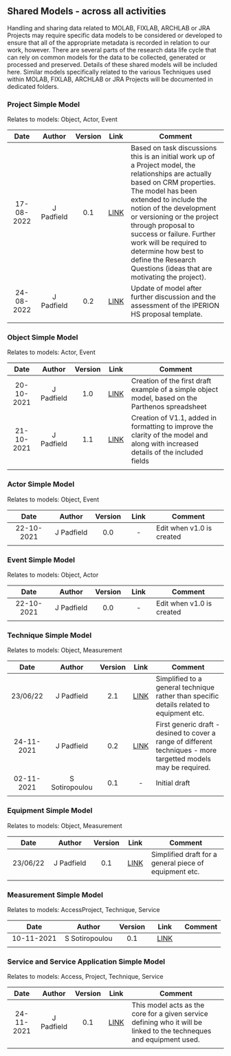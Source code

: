 ## Shared Models - across all activities
Handling and sharing data related to MOLAB, FIXLAB, ARCHLAB or JRA Projects may require specific data models to be considered or developed to ensure that all of the appropriate metadata is recorded in relation to our work, however. There are several parts of the research data life cycle that can rely on common
models for the data to be collected, generated or processed and preserved. Details of these shared models will be included here. Similar models specifically related to the various Techniques used within MOLAB, FIXLAB, ARCHLAB or JRA Projects will be documented in dedicated folders.

### Project Simple Model

Relates to models: Object, Actor, Event

| Date  | Author | Version | Link | Comment |
| :-----------: | :-----------: | :-----------: | :-----------: | ----------- |
| 17-08-2022 | J Padfield | 0.1 | [LINK](https://research.ng-london.org.uk/modelling/?data=eJyVU01v2zAMPStA%2FoOO62Fz3G5tuluwAsOADUuTYXdFYiwNtuTpw0UA%2F%2FhRchIZTle0J8siH%2Fn49FgUXy1rJf2%2Bmc%2Fms6JwYVeli6JorfkD3M9n6%2BFAlKNKgPZqr0DQ3YG%2BK6k3tLwixwz67YFAhxm92b0V%2Bkv5GkivWQMZJpmj2ni4TN%2BGpmH2gAAMZ8ATAhrjVcf8uI%2B%2BIhtwwCyX9DGA88po0iMjlqHBIcK1wJEjpx641OpvgFxhC7ZTHOgP8NIIuvXYo8GZSC8MD%2FH0v2KDGrnSz%2FRfrJCO6nDoqVqSCdoy6xVXLdMj4Dpfkp5xbyyCRndKUy%2BBWlMDNXuyMVFSf2gnknrVwHuHCLIGq4wgfZu%2B0QCgBa2sCW30w%2Bj5TjPiXEqfn2FdY5HL%2BYf72EpgK%2B2i3KfQb7Dpv8eQewYR6eZnRpGDm8xwLhHTO1YHIOWHBelr5cGyOucd0Q5gVTtDnsTnx5v7cvlxcf9iTllel3eL5Ys5d7c315%2BWtyORhgmiAZXeIyfNkwPPo6ycA%2BcGw6QlychRSCYDi7QnExVen3%2FU5xlquNMiTIh9scCGhZjQOgeMrozSFXoLjVFJEzw5xegDbkH2zwWUM2vjyiMm9URmsVPy7j9Tj4nz) | Based on task discussions this is an initial work up of a Project model, the relationships are actually based on CRM properties. The model has been extended to include the notion of the development or versioning or the project through proposal to success or failure. Further work will be required to determine how best to define the Research Questions (ideas that are motivating the project). |
| 24-08-2022 | J Padfield | 0.2 | [LINK](https://research.ng-london.org.uk/modelling/?data=eJyVWNtu2zgQfVaA%2FAPfmgCJYzdtennLtsVugO02TbrbxwUtjW02kqglKTsG8vF7ZkjJsuM2bdEmkkjO5czMmWHPzn53ulmoP2%2FUzNwfHhweXDv7jfKQGa9MQXUwM0OFmq7V0UQFqybHWdqhrt5nYWHq%2BYOd8vuvHP1iQknZQ60r2hxbaK9qG%2Bjx9tu2qrRb4wCW%2BwP952BtGUyTXV1%2FuLn69Jf641aVpjLBK9jnWdb5eKxW1hVenarbhW1LmEVKqznV5HSJLY0qaUmlKsjnzjTB2FrZGQSQaqK6kfrC0oYbco1%2FC13PIctDXNqpsE17T%2FhbKF0XKrdVU1KgYrTxdoUTlQ1mqcMQpPo4uyFP2uUL9bklz3qyB8CpDw8eL3Sef4GZA%2B9hR2M9%2B0VQDAUw586rmXXKkzPk2bXGUB6fTI2VSotLq4WBgpVApMtSOZLzsEygaB0EU3KqDnQfdlBSCaZKr1VN8AwnATXd68rUeJ21DrvdSF2W3nZvQ1DFotVCB5YKVb6dnnoIlqXcLsl5deRz25Akiz9W2pGoEngfY%2BRjvE2dl21B2W1uYmrm6jed382dbesieyhs3lZYODzYv%2BEXcuwnjHi%2FnWVfrbsbmrBv%2BWkDLgZJzglB9w2CzRIlE%2FJFbf5r6QiIOfqPDUM4ViYs1LfWi7%2BSASeyahwWPYXTtsGBE1WR9q0jFqZ8cEiJ%2BfpEeY30AgNwCPRZYw1WCwralIhR3VZTcieqtJ1gCvnoOOWH76vQEVI0jzWAnKq7WMOjW3JLw0nK%2BbabIzoPLRz7IJklGvxoP3Tx5JS8JGrvXl9wSY36SGFhC3Ub4B57OgzJkyH9ALRzhvQyXxhQCR%2FzQwn7Nzwd1he%2FkFdXVQNYFAAFaYR1A7IcfuqUieh8Q4Oeyog6Q2YTxDNnK6wVNJPCLY0HBZ4OaYYJW0Txb6YCsTzWfG%2F1T9SkOhr31DcjRzVCnvVd5edPXztaGtt6dQN%2FlhrJeFnrcu3NQNoP9uwJxY883PQUzk7siVQpa4AUwRYO0S7QjCNwyk0RlLqOEpMT%2BGBXEFvfSbCt0GHiUqS5QxUHcjDxUf67zgHkEjKJ5QeIA6syGYq0BgQJKhOlGyKvWnazpN400YOFS6BsluRTYfMDl%2BymZ7Xc0HrPekp5upLAqt%2BrsQ71y2H3ZDw6JL93UoGFGKyABiwUtr0dETMiy1SNdYGBwnoimEGvlkMBNOkDnIZS7jCpFDbShrqYRPLWuciFOrSC387g0B8dwJcSNtIQbXiL9%2FcQfpJEPUux2CTuzvdN5%2B8yj%2FNiYRpQOtr2VuttSst8p9UUiFR4Vn1aL8HVeopceHfzUcYGcmGtnm0HOprwTBWWZELD3NMEdAPxAy7wIyekLeX3AgkNmKLBDE2yWfHIw5JHw5mvUA3y0OSm4RD1MFxvPmYPyFHrcGjwzcQ4JJ3ZjeV5MjKePH8fH3lPLYCDLwVYmJkwD%2FIBMuJ8RJaLJII4TMg%2BT%2ButwYdnqBM1bQOHFu%2BeKhgK%2BIbafRqtJD6b6Ydb5mh7EuaUPPXwNbtGF7cYURr5zTP61qjddRhiRhwAmMy6ll7Qbfp3Wm%2Fm5%2BthTxCgOCVEs0rVcJaqAcId5WC7btyLNuNzyoVCpktM1Ah03WNyii81rYY1xYdZ8WACyDE9hDQqe73kp65Ve3AVnyKNBtBJiSP3SH1lM4fZrueOkA51nB%2FjQI%2FDaURPCpNQYLVl22gHF45BWsrGo8loAhBN5QXA%2BN4h90%2FcNZxpdIO5iP1og%2BXBOo%2B8b5N7pga8dZq%2BBZCBZoAmlsvitsvDps2uFtg7kx4hfK2oMIHHMbpHs%2BYH6Vm6AwDyxiPYLip1wZtjTBiGCgFVhcaP7f2T0TgGJjLdY0MGu7EXu0f4o9JdDhBMMbNHtoktSDrTjwKE1CLHt4XItJwcPanuS6YBdqNhbUgVoZo310hxIdLEViGkha1SGATTezOv44DKCv0ao3OlpppJcnP7iTeugn2yjTQohi3eA%2BUVexDy1Kg34uPwxQUUBy6%2BV4HWyjRziQbgAYta1AB8eqtWxdvP528mr1%2BM36ijTjWmdFl4eTE%2Bv5ioo8LpWejZAau8OJk8n7wav1ZHM1QvyjZ9fnVx%2Fvzl6wtcrNqcbTzuOv%2F2fRUXxbLl8Yyx6GG97F3MHmQW2cJ2sMrX5cqCatc7Ifnu7pI0F3a%2F%2Fe8GGUr71KSVhdyqC%2Fmfh%2B5UtusGECvaHSfepTTbJ7tfs%2FXcSlktcCmcI4Ih69bUezEscvT%2B07l2jkkBx0Qz0pj1SXPDif8BAawu9g%3D%3D) | Update of model after further discussion and the assessment of the IPERION HS proposal template. |
| <img width=325 /> |<img width=175 /> | <img width=60 /> | <img width=60 /> | <img width=500 /> |

### Object Simple Model

Relates to models: Actor, Event

| Date  | Author | Version | Link | Comment |
| :-----------: | :-----------: | :-----------: | :-----------: | ----------- |
| 20-10-2021 | J Padfield | 1.0 | [LINK](https://research.ng-london.org.uk/modelling/?data=eJyVVsFy2zYQPUsz%2Boc9JjOWPf2E1p50PKPEnsRJp0eQWIlbgwALgFbUr%2B8DSBmkpLTOxSYWWOzbt7sPurn53auuoc3nxWK1fKj%2B4jouGhUW95ptlK2wXy3Ld9oi6yIvbl3bwkrOM2kOtZcuirOkKtdHig0TzhtNYmvTa7E7CvIPk7KaXpTpmeKh4yuyfVuxv6LI3%2BMV1c5G74xhTUYCDBzra3r3C0VH9v0M35NEw6tl%2FldQPSFuq8RSTHZy24xkcKN1XnQekKRTBrCta8WqjHsvsaF9I3WTTykfae%2F8M%2FKj1gFlylUC1b33%2BDQHerZub6eQyGUGlFl8aZyPI8DyXVA%2BjAcpbw5YZ8ll%2B11hdbxmYimX%2FZq5G2tQJaKRfuWFt1NbysnlAJchD7ZZyDPTNKbmqCTVaVr7Gd2zhMa7BDSG6eVHw4SbvAGilaVGvaCcvYnSoZj6eDigkrmRWKFaezFmOKkAZisWoJ5yb321EvO5b6nhrrM1ZEPaCYPnN1erqjfKH8Cjb8NFaIvXVbpjtZwtC%2FaGZdega%2FeiY4N%2F4xJNfPnWBOPyTkY8Y%2FBOdhKV%2BSAmx39dTItSN8qrGmlgdqQmadXudAbQwp7%2F7sWDpTVVGFWltYztuMV9A%2FPKBEcVU%2BirVmJkPY%2BJWzBGLUhb%2FOacYXi8%2B5PDzSf3%2FgzcIn3cqsg75w%2Br5XRVsP%2FRqJgVIcEdcCPGWL592sxLhO195wJfn4fZSA0Cz8mZMvfB%2BVbFS0eOrXW%2B9yU6n%2FBs0CjjLJ5YpvIjA39V6sbQd50REJ14TUKioGro06%2BfN1ckWyzzBqoDvcqerodiTmlH7nkTagroiQS4pLHDjK%2FRYEMPW4aFv6u2S%2FVr2P%2BwRewBQQbhLkJ9oU9mrXc7aF4h4MQwfRQsZAEDKnabqZ6%2FCKN4khkdjzHdUZ8f7%2B%2Fw14h9RkLQ%2FEFlAsGJU8cG7tDhSX0vAXzY2%2FRaTVc%2FDc0lrzmuq8kbdgSEA%2FcWQxb7mAUJxX1kl1TqZ7KYJfEI9ZEwNuFkUVK4K8HzSIyNpp3lFGbCZAFs0lTU6Ir8kq5Je9dpJJnf19RC6dlTR7Da1f34qqcuTe%2FxVoBkfEBCVLEPc%2Bo9ZyrvC6uowLmxZFH%2FTyFG35PeyFcC1Vu8nb%2FknA5qCE%2B5YhYub8Gzg3o6%2FYPO3LzWlF%2FyDEGdjiHfVuXhs8jhfD3%2FITPoIXIed%2F9jRD%2BqpPrKlItPLW%2BehKMKt%2BMFgXqrMRNiXxgdvxvOr8u7nH%2FOFdnTmvX1v4ctqj0%3D) | Creation of the first draft example of a simple object model, based on the Parthenos spreadsheet|
| 21-10-2021 | J Padfield | 1.1 | [LINK](https://research.ng-london.org.uk/modelling/?data=eJzFWE1v3DYQPcuA%2FwOBHGIDXi%2Fi3Hpz7LhZwI2NxEmRU8GVuCs2FKmQ1Npb%2BMf3DalvyUnaNOjFXg6HnJnHN8OhlstfLS9zdv3u8OBm%2FadIfZJzl6wyob3cSGGTR59LvT086ImgwbTxIjl6wbxh%2Bph9eHfNjGV34sGzHVeVcCwTG6mxkvlcQGalqRyT7SaOKak%2Fi4w2IA0TjLMFW3kmHRMPJYY0nXPP7gW7l0oxLSDBWAnuPDtbvBxsuIEHgqd5vdcv7C7fYuN7TZP411M%2BYVzDhhdWc8WscEbt%2BFoJdru6ZEdyw%2FiOS0WSY2jCJlMmhebrxbvVm%2FekdTrA6056JZLHaPjwIA5HML04hkOCFVxq5kmBmU0I%2FaYJnQallTqVJWzBWVNIzb00GuH7nN3nEtGRFrcAxdjPBHphdFUgMIItrazFT7VnnzUi7vvIjkxJW3F1nLzPjfUDn%2F9YQ7knnvp%2BU69mQStGMMAgyC%2BFS60Mqh0ck5np7ufME3eyoLQm2gCltZVi05d1RBlYjj9nTIeoprNz5jPhceKgV9YpDg9ozqQE8C4YzGThWluteJopUQMnBQLmfAc%2BVMrLEmzImlUOVCDSBS4H3gdFHlMKLt7tS3HCPmjpg95HSrjTIHVBQDMurlwL9hHMXVeK2z0wtk94mbQj2gZJj7%2BHB0NhG8wbIbe5P4GFzOf4Vw%2BFT0%2FnNyeHmj3n5kMEA3wv5VZ6rq5kP636wimy501d4CzNueUoH1Y6L1MmC74dZxuSxYovlbTAc8HWFZZlmawpvoGFeERcOUMgumpdSI%2BCNPQCuyBhC2CbvDIG5jU7%2BiTc8q05nrib0I8L7sXWQL1GYyCbxvQ7VT%2FSJO9jGDBZn%2Fs9TYYhvKhsaZw4nVq9limQBoqVVYcHzWi%2BNlEZr%2BtxwzUrFpUTKNZYl4quxkZnFlRTuUK94eziotE6AVxQgYnnEL69YK8%2BPZ861htfGVtw37Fuitsk04bCKXJX7RH%2BX1k28XCYY88WZ7NpRvI2nFv5IODYMN%2BInczJv0STclNL5FvPwFQhRAONKdrvvbE42mvEE0tp4M1YOldCldxFCsV7KiATr1bRsCqw5qRHmtVqdRWUKpsSnfo5txW4uTk1ARtrCii7qiyVpDGcPelyEgaFDvuDngWlBBSoluMOWQybB%2FHAi5KYkQv7FNXmrrDxxEz8es9SU4SbmK8NCkob8FfukYt4YXdol4qncGwsn9q7MBo3Fmgs9SakD11YneG6Ewh9S%2F8ua%2Fss6nQWvSYsXoDovDT4C5ETJSf01X7WmwTrny1e1PSoB3NVRboe%2FD4cLO93XFZsYI9qCybv6Vjq%2BhPdGZlu5dy2NWoO0Bvq%2BpJHXALGtv5H4bRWfCeUoZM8csdDKMFmnaoqo%2F6kcQ4KK42rx1c%2BVBoUzVthqPz8O%2BBbxyPqZ33Uz34i6sHuNyG%2FRb2TLtTU9rXQlz3hX8H30a14v1lkj%2FbWhMRVuLibhwRmUBTqq4mCUGLHcRy9qvEWUbqIJbnXP4dwSaKqLKmywAsymRktRu%2BO7gzrO8wN2plILSsCNVYdS5JHsQNOOKiZuX9OtHoTFjYlptE9E6RmSryWStctlcK6%2FqKvk2vG59KaHaqzS85Bntpci3iGhQPXqRuYOh4caMVQuc%2FBMaKY1Du6DbLkcc2deBK1yPKXfZa%2F7ND8cXJPrX6T4%2FHnuHsbSccHzmJXRbrh9EDxWpWGDXjt86%2B7FceZgLGun8Om7U92o44DZB24%2FBunBpirsdMTeec2G%2FgdX6rzzqMn7DkT4ijqfV07Gc5f%2FMwg%2B4%2FaJi4XAz17Su81WoD6Wf0t1VdyraTZ0heSfau6XKLxCDL2%2BsFb7jpI3SyW5zE%2BZBPvksqVIpUbPE462MKnjtCEroXofa3I4ut%2FkPk%2FDuMAhu92u7RiF77kiN7y%2BIkEiO3x2sLzyYs01%2FILFe%2BGCs5X2b4fAi1pC4urm7L%2FIq7BmX13XD2w2%2BpBL0SFCOnDQ7wsekGHAJAUMbBxYe7CaGxd3qzCVeZkIeHv6JsTOb5cCp39DTH1ylA%3D) | Creation of V1.1, added in formatting to improve the clarity of the model and along with increased details of the included fields |
| <img width=120/> |<img width=90/> | <img width=60/> | <img width=60/> | |


### Actor Simple Model

Relates to models: Object, Event

| Date  | Author | Version | Link | Comment |
| :-----------: | :-----------: | :-----------: | :-----------: | ----------- |
| 22-10-2021 | J Padfield | 0.0 | - | Edit when v1.0 is created|
| <img width=110/> |<img width=90/> | <img width=60/> | <img width=60/> | |



### Event Simple Model

Relates to models: Object, Actor

| Date  | Author | Version | Link | Comment |
| :-----------: | :-----------: | :-----------: | :-----------: | ----------- |
| 22-10-2021 | J Padfield | 0.0 | - | Edit when v1.0 is created|
| <img width=110/> |<img width=90/> | <img width=60/> | <img width=60/> | |

### Technique Simple Model

Relates to models: Object, Measurement

| Date  | Author | Version | Link | Comment |
| :-----------: | :-----------: | :-----------: | :-----------: | ----------- |
| 23/06/22 | J Padfield | 2.1 |[LINK](https://research.ng-london.org.uk/modelling/?data=eJztl99vGjkQx5856f6HkfpQkMJFaf%2BCNDQ5pKSNoH24R7MY1j2vvWd74ZDyx9%2FYy0KALOy1r99IEex%2BZmzPeH5xff3gRJnT46TX9vf7b99klhv1TyV7hRS%2BctL3nkSQTgl9x59L6za9l7ApZdsCJ9K58GRskL0%2B3VCwZGhA33JJhVCG4kp9PyDrKNsq9JWMLxYsUK%2FkacF4nassp8CKuyOyiqHS2ZWaS1qrkJMyLMp6yhrqD4nfC603JCizJjirtZyTVj7EZyOzwI98orlcKMNfVzYTs0oLtyHeufCDVi91ciAb3nsej94NP%2FZeKqcvK3hRSGKlB22951OMRx0V4067p2luXRhJnzlVRkf0XuzsB9t6cZkTxf3NpYu7GdAt%2BSjEHttJxZs6uJWOntk9PUgjndDTzHJQdT3r4RK3ZSm1qI017MRO6tS3yQChB73bzFmzKc5rN0KnbhkvSJSlVhw%2BWlKfIXHccRBtt%2FOUixVfbb3A4LKHDnxyul%2F0d1m50npZ58Y%2BNbaZoTwt6zU4%2FCsv5617toD%2FE%2BUpi%2Fe30a1OnIrv7BwXYqnM8opKq0zwJQeEs559sbmiD6Mr%2Bsj%2FMb0vpHV0yPj582T89Qv9OSXeR2i7ZOdwxN5mmfSeptKtFH9rv5JfdY%2BTmXVzLqKpmsb4%2BGyCCpeK6LH0UQyYuoRy7SulC1wwYwGdq0IazxHNoS2jWiqkh7VzF5KxNrLMYqvbFHtaCc3x%2BkerZW%2BdbGuc5O3DNBOa05jP4s8v8Up6F0JPMUOu6Emlj4ks2GLq0xs3Pejiv6Mtkv%2BiE5wwyxQFc15JmEweu8bX6Xwma9oLkXAiVP7d8OZSLWtZ%2B2ydmqZcEHoSLeiobquQ2eJVfk7kYiJ9pUPnarvXiNaO1FJxKt0r3X6E1zJR55GzzHh5tp81Mqf1Lsb698ljk9RNv3ZyyKWN44H1sroSSsGBvuBd6XX3v7trhK7IVyzBO7znl1%2Fu6NNf7zsb8er5Po0ZnTXjl1GTnuez41h1GqwTS%2FnIs0nd4M548Fj2rQau1ap2Zl0U1oobFSe%2B1fx661%2FF9Zc9tfffeDy%2BT0KVy6Jn49zFc5mlmdy2mVhyF84WLOyrOnfSNUR%2FzwoVIl%2Fn0qT144wWk4wFYj7zGDiktayPYiS%2Fkf%2BKotSxbUrXPcaSk7vPPcfibzjLbLjuFLGKkJhxHtXRx32Ez5zpal4fPpl0LhkOi8UnNdPKLuMovu0CH9oUW1Zsz82TQfu27otc65zUciWiJVxJNoFnlXTvrMjFNxchXSrfp50FkbIrDdSH8%2FYvT9TtfeWMqQcOO29knLq28%2Biuv8U6seA44uznWvosuGOmljez9m9PWS5KPho3SpdGSLNssqB0fMkqhaEw82bAe3PkbVRi3Cqzk5mrRdqYj5Yi0V%2Fvf9Ic%2BLI5%2FujrOB3Nq0Kx07Z5mYZK%2FiHxc94DAgICAgICAgICAgICAgICAgICAgICAgICAgICAgICAgICAgICAgICAgICAgICAgICAgICAgICAgICAgICAgICAgICAgICAgICAgICAgICAgICAgICAgICAgICAgICAgICAgIC6oT%2BA5K8RlE%3D)| Simplified to a general technique rather than specific details related to equipment etc.|
| 24-11-2021 | J Padfield | 0.2 |[LINK](https://research.ng-london.org.uk/modelling/?data=eJztmV9v2zYQwJ89YN%2BBb7WBpEa7T%2BDGaWcgaQM7w7ZHWqItLhSpkpRdD%2F3wO5KSTP%2BRLKfd2w0YFut3JI93x7sjNx5%2F0rTIyMN80PbPr788syST%2FGvJBhk1g1nKpOUrzvTgu824XPcb1vyaFAUT1HIlB98lzVnb8GgdGE%2Bksmzwx%2FyBKE2e2TdLNlSUjKRsxSUoQWzGCG%2BGEMHlC0uJVR7YevFbQmVKKBEqoYLc385nvy%2FI02z69vLmI70bfYbv3ArvRuQZFklUnisJGhm%2Bll6QbLnNyDbjSXaoBuGGkBeptrKf0clQFW5CKkaDSaKV3OXdxquFTjWdrQgtCsETuhSMDAESKsReNUMyumGEhglGPYOi%2BTX1%2FgjeLbW4ODqSB5uA7RLNl%2BA4LgefhDKG6t1lFaJJDpRZZErbqZ%2BzCCqp5T8ssRcnPBl4ascJMU6oUtlLEbXybt6b5tWaf2KSaSoWiSpYb60PBp1q7FQrSl0ow8gKTtG2Dstnto%2FKdZhD7EhpWNrP%2B1FwNt%2BftNrAcdTX7eBwVI8tREdrvwenOQQQfIcfpmAJpISEFFo5HcYJNT0c46KxySGDpzC2dVjNTzWuCLHcwnEDlSHZvC5v3lHL1qrPcWgknTp2B5ac5XQNK96QQnFpnUmsVgaMvLsh76c35Df4lwwhOUISk4CEgH0Lbqz7LUF6n0pnT%2Ffz2ZfPBPImrEOFWoPRIfAnScKMIQumNxz%2BGsEm3cp97FxQOEdqNXhkNlOpginbNxnLHCSM5S4e%2F6fSLyuhtn3maWQb70WQbCtKTJKx3LswjTPKFa58BL9oTkXtn0nIw9U8HdbqGrgPOeJjTpJQjXLqTgBMOjQjp3RSjR1y5j6sQCBMao5OUqMzDJHu1LgTGSoZlyCah9IG0QLffaa4EDW%2BRMOfG6i5y1JARofTqnMIkV5mi0tfs%2B1HlbK%2BEeZNz6gptSt599Ah2N0Fex9LN0Z2BmL%2B20n%2Bqa225hsoopGpOmLwzDJer9rhznHggYLpqxa8enOVfSC%2BpV1AZwS2TXluuqeIpCPFoW%2B4IY%2Fc%2F2fOcjAaGZIzmeVCgji7ROMCTeXaZ50UZqIyYaftlW9yOipYdIZ8MMEQ7fq7kPBP7dE%2F1uKOsV7iTsnUl3nTuxaeH92YYRadRbpUpSUhNjccGjend4geFzs0nB%2FngWoa2OrXkof9hfPvBtP9inUrk%2FtMSIbs7fotIVOqX9yJphvFU2Kspjvw5TqzEH0QsCumGfhi1GrzFjst6IrZ3StMdDKwwzrGy%2F6wDf66ndOdqWfTpWB989hBXFBwSnlVLFQj3ESh1Na90uA7TazSbXMcCUcWMnD6S7%2FRcV29i1qsbbbx2JTLtb8ynirne62WpNG1nzuVF0o6N3Qfs0iu2UZT6g4DvRY8acmdg6ulWy0GU%2BwsBIGYMtfLBOc5vTq1Ozcs6LikBvrPuHgqGSLLKZ56afhNbbUJFoVjAjFqeByOfSrLOV2iOvpIZbmCqIEMp8H5Lv%2BJC53M2d1FU04ZZF8Iw1faKZppEbpTOHXsp8ym7IL%2F297xNwLOy1MO2cCEHNRVAC%2BtOtm7baIZbffTkdzP1MG1teDQaVUhW3U4lrtGh%2FGYybYS2%2FmIEZxMxdwV8p7DIYvDwWb7PDpnphS2dxKtxMP%2B1hwK5Ecu2hePZdyYB7CxhKtj17NGLXP%2Bgci9XlW3qLon1uwWbqtQRBNXOf2xZxQ6vBWsSuIO%2B%2B6uFrohpgQJWOENfPx8Rz78%2Fab3JqLfH30W6T3S%2FdGERXdUHA9dQF6ga%2Fag6rtOhwWPZc89vAhoeL0xQze85UKAIY0S8LmyL4cLL1hqb7%2FZbPbRC5U6cZZ1dxu4%2ByiyZNWbh%2Bv8VpB3QNiUoXn0bnD2XubcOr7NWMjcLgW7LhMERHhsuCVbFlSRDL6wbzQvhHtNg6boOiP3f686Fj9jLLnz75JQC6MuMYWLO%2BiciDKtX0qY32urooedzAe%2BFFz5NqC6Sb1vGxg1DPff4MTDMa6SACzIRGpC4UtUKVLnC%2BjPjOtAWjv3liN9cgeehJsoFE1o69mGOgM0GdNFAgysF4dYgKXV0lJ%2FKP1d97Br%2BOHLbvsD8%2FFFpHszcX%2Bag%2Fhph3MDOhSQlt2jeNVnhCiCOHdVFTRyzwF1H%2Fx%2Fbu0gTi7sCw5O3eDUr%2FguPVZ3CigeTxSaI%2BN0Xyr1YkiS0QLWN6Nwb%2FP%2FDyAc%2FkJDbHN%2F%2Bvxr%2F2lLv3dsNcQdVy4bmZSv%2FMK2Mp0Z719LDgxWqz%2F9MvOqGZ5zsEyVjvwT%2B9Ns2mGiSxUUESJEiBAhQoQIESJEiBAhQoQIESJEiBAhQoQIESJEiBAhQoQIESJEiBAhQoQIESJEiBAhQoQIESJEiBAhQoQIESJEiBAhQoQIESJEiBAhQoQIESJEiBAhQoQIESJEiBAhQoQIESJEiBAhQoQI0c9H%2FwGPdqOX) | First generic draft - desined to cover a range of different techniques - more targetted models may be required.
| 02-11-2021 | S Sotiropoulou | 0.1 | - | Initial draft
| <img width=110/> |<img width=125/> | <img width=60/> | <img width=60/> | |



### Equipment Simple Model

Relates to models: Object, Measurement

| Date  | Author | Version | Link | Comment |
| :-----------: | :-----------: | :-----------: | :-----------: | ----------- |
| 23/06/22 | J Padfield | 0.1 |[LINK](https://research.ng-london.org.uk/modelling/?data=eJzt0s1qGzEQwPHzFvoOc0ygYPoIpim9NJcmkLO8O65VZyVV0gYc%2FPCZXYPz0W5rQ2%2F9G2PW%2B5sZzUhaLL5klzby9Vsz93n%2F7vPPwadeQ202rjS3u6TNvo6%2Fp8RLiFWblSu%2BFR%2FWMfeu%2BhjEvnWj0jsfpNMH36r9d1Vi0uyqFrHQKcK1Vq74Q9J6evWizmlNX8Q0Brv7y%2BbahWHt2jpkzbKQ69jpvY2z8eH7afNfadW2xtzs4%2BqHPc1lHeOOm3DxUWqUcCm3NsNWd9LGPkWrW2Qo2p02iryYZdl1vo6P8mmsFMaQv3T1u5RfG1yGnUTb6Ty1eTiSac1Dy2NW%2BSAr3cXQ2ekdBrU34xhjid5tVYZkh%2BWLJK92uHZ0epxjrrsZ%2BOMm3CRbPcfeusjn3s1XZWK98Y8ziZZ5DJgugbcaxVJLs%2B98X84%2FuudbvczqZld9G%2FdPFr%2BLeWv3%2FcqX6kI7P%2FLbuHMWnykKQRAEQRAEQRAEQRAEQRAEQRAEQRAEQRAEQRAEQRAEQRAEQRAEQRAEQRAEQRAEQRAEQRAEQRAEQRAEQRAEQRAEQRAEQRAEQRAEQRAEQf8BPQHqEM%2FY)| Simplified draft for a general piece of equipment etc.|
| <img width=110/> |<img width=125/> | <img width=60/> | <img width=60/> | |

### Measurement Simple Model

Relates to models: AccessProject, Technique, Service

| Date  | Author | Version | Link | Comment |
| :-----------: | :-----------: | :-----------: | :-----------: | ----------- |
| 10-11-2021 | S Sotiropoulou | 0.1 |[LINK](https://research.ng-london.org.uk/modelling/?data=eJytV8tuGzcUXY8B%2FwN3iQE%2FYHnXrBQ7LgQ4tWE7RbukZq40bChyQnLkCPCiX9MP65f0XM57NI4WzUYakpfkua9zLy8ufnWyyMXdY5Ikx0efSfrS0YZM%2BLTFT6K8KKQLwq6SJ3JblVLyGnJl1sdHzbj0lAllknmakvfiwdm%2FKA3Jq13y%2F%2FHRaD6XXhgbKHl%2FKYIV5qRZEUEFTcI68bC4aW%2FZQ%2BQD8HghQ3IjA4nLKdRksk5iNiWR2k3hlCefzD05Rf5%2B1ZPx2DI9n9qS%2F1rso029YaLM1uotbnimNDfqW0nzotAqlUFZM5b1IrOGxIsK%2BUBeOhlKn0TnTCNie3q1UVq6iZ1PFALsyNgmYZS%2BD%2FAtKdwxqcW1NZniD9%2B5%2B4Bc6%2F6FWVm3ictCLm0J%2F%2BckyGyVs4ZVk5pjwRbkohCGaXuMcPStVLUJBA6Km2V3IwI2Tm0o5DYT7%2Bl8fS5upPvKfpNbqzLhg5M7odU6DwjfQG5FjkxKJ30rDFV%2FkisKux9qvSfyA4V9lP3fav1x9ih3vjnNlZr8ySi%2BGETYFZQ842cQQKzs3lyLOZ7%2F4OiscJazGKEkAnkOqdN44ZlG6AGrr%2BPsFPugpAbC9jgB3Ay6spUoTUYOFt%2FyOetKrf10iEqDWBB99Uo2dyQ7wWrYKjZnMwZntcYmrTz7NNVlBlC%2FiDvp1jRPYVsfDc1bP4inwoYP4o1TkxsFKJ69cimS10xt%2FEgIIOFErQwuXO4GKO%2Br%2BSmw0axSrBwRLPk9iIx86lTR9658A9K11bZ0WKk%2F2vOeOSSkMrABL%2FTPwYeELbxQGSyrVmxTZhlh5Fd80o7EkhBpVMdVPzCmVGLXGFwKZo3OuVFrhVRdbOQaQQQg99HLb%2ByGsmptsNfDBo%2F3i%2F0wTXrjp1RqGopUU63ijNlJsyZWOYPXJRI4ahKahBRdMOGoSKQXF75crmPd22dM0VJmMqLDmouruIIGnxBPBYO6RjEBezMbv3IwHh9NLe17a8htjWDjvfZqhl%2FfPQlozM4%2FZP7RYq1MV9D2kfcO2l%2B8rFcjiEf2BBfk%2BqPV%2BNbZjTg%2FP%2Bc7%2Fv37n6heYUEnSxT8rdQlRa1rEonLE1cNDk6%2BGPDO5WFQv%2FPxLFd%2FHNg721No1tw7%2B8kKDQ%2BuQM0Og4p6zBqFRntHLIqk4ywP9g0SjSlVIF%2Bd1BFKp%2FbVIal2hrzVZewTapqcWGmBXzXArzrgVzEn0bSNe9AxIeDAUoehTD0HZX0AjWUicnckpVsV6aM%2F4gPv0LUaj0a2dPr4qBmN%2BtLLE8F5%2BuXxjkfswIxWketRDdE1wbQpdwuxSpNMc7HC%2BeKMeVZqvRNSXF83QqiVJSRwwztM%2FnYtPv75bgJYb3wbW4UJGf5oS1Nj8LHQEywBPr6zdf9WaTqe3dd4DsDbSumXXAHxi9IaCntuZBs7KKb6056ei8XiNgqVLmULpBINjvYWhUWsyTDHwWwrThkJQ9SFnc3Fdlmif%2BD1l5yqNoG7JCZtCOj4ssCRL1RBMcQ167vcFGhyRI6G7S0TdVW1a9LGCxMGMNyObWLX0jWlmQyybicqQBFmFVzDTvEjCEDZWFp2VS2YDcrNp%2B%2FIC1BDUbM%2ByrHGUyXWaDwtdMY2QyPjYV3E8rAE1ZHeoRYVaYvKcZ5fafCDpq1k%2BDh%2FF9A3RgdiY3MNvLPkZizIGM6xGRjWm34Qj7sqjA2MGUmlTYktQmpZ4gWyQ911G3%2FOr5Wua%2F1sMzoAu9%2FjbiC%2BXwVPcVsBjmA%2BHTaUa7Loh3E3MrHtpX%2BOEgN%2FHtAA4Vlj7rVajupXhRfvHyTqvWeUS2u%2FepHmssBN%2FoSdJqtCUaUYnqYmVTHGpcmmHgCds%2BotnBTKtDKZWsWLQ20kfwE6wfMReTmwTIP%2B5n4RkdUvyTrnJZczvMajLWqG%2Fg%2F5tLE%2F)
| <img width=110/> |<img width=90/> | <img width=60/> | <img width=60/> | |



### Service and Service Application Simple Model

Relates to models: Access, Project, Technique, Service

| Date  | Author | Version | Link | Comment |
| :-----------: | :-----------: | :-----------: | :-----------: | ----------- |
| 24-11-2021 | J Padfield | 0.1 |[LINK](https://research.ng-london.org.uk/modelling/?data=eJzNWF1v2zYUfdaA%2FQcCe2gCJDaave0tTbo1WNYWToZujzR1bXOhSZWknBrIj98hKUqWrNhpNwx7aWOJ9%2Fvcew81nf5iebVit7OiKL7%2F7uPN9Yk7LVbcMW08FfjtGLfEKrJOOk%2FaM1niX7mQeMJqRyXzhpW0kJrYUm5Is%2FDaS3KMpF%2BRZY%2F4T2p28%2FHt7ObD%2B%2FN3d2f50dvz2c27O2YsWxsYWZImy5XaTtj9iraMC8%2FgCZTAmxIKcVAYrUl4aTSrjNTeZV0P2jwqKpdQEyJyk%2BIphPBMTI9Sqc4es%2FS5lvCAM2vmtfNsE%2BI1Wuolq6wRVNZ4i0BJu%2FBXSRtSplpTcMAsoouOrynFvmWCazYnpqR%2BiAlaUswE1%2FgBZ5du70RUwSsYq6zknrIHQbuJwo2g5c0vKAgyorY2lMV5SE1Qw1jIO7IbKYgh2Bi54nNSxd3KWM%2FgoSK2MDbKNyeRLfi%2FLyjMOkRZXLK5lbRA5E5YWfnGNc5cRQJoEMyTWGkpuApl4kKQc8w12sxiQRZxNrUKdjs4hAz%2FhZoGuVqXCC7hIhdw6JLfVsROXoek6dMiv71C%2BEtjt8VTeN%2BXyubn2%2BIyOfbRmo0MpvD6h%2FPXxROwZmxfKoIb3ramOtnobjjzZObh776g1ELVAa%2Bt5H3MzeeanhdCZG0svwEupjTKLLdJoDSiDmUYVLeNuQX3JdrviyerI6xTW5ZtGWLmztnCmjWwmNsvn9oYwee14nYbKuG2aPc1kCMfiF1e3odnn%2BSDvOaeZ5Q9k8wOcO2b96E5oOE%2BYC9j7YB4ht2bCLrrPugCfLJQBsnAn7ZAPV%2FiUz%2FuQk%2FiJeaDQM96v8id4e75aBb2xY5ab0Wy%2FX0dLfRmXC9peofBhaG8wXCa3sq19K5DYV8YzVjWYhy8M3K18uw%2BwCjiMrVaX4F0LMM19k%2FxRs6VNHEqb2OvPYPmIeqDohj7PLVuPvfJ2IeFMo%2BNC2EsPq9kN5%2B%2F0vbA%2FMpNAoEqgascTqA9Dw80%2BoEePhTwgcxdPJu5XkbaWZDf9uw85qNOrCihcSclw4D3FP8%2Buy1usbNCuBvpakz7ypKDS3wXoNlK8VRbtdceh2p02RUE21Bhn3SlSvTCt3qabZJfNAWc7DfF0CAmuxvM5KPH34IhxIXfH%2BGHo3LCVJSqAUbDqtpWxqXd%2B7iSYhWT1QUkG0YVVyR%2BtKloNuRUcDfS88capzs52joHQ9gRviNfV%2BzK6FKGmrghrF%2Bshy8IHOkbFZ2YiFSusI93ABJm0v48GnNkdOtctAzgcFoPtOePLw4hE89iRueoN7sFanUobGyWF4rK5Qrc8y6wvtg4O53Wh2q3iLrncQdOw%2F6ZrsGsFUhBIKRcORNYaWYEkARZzotqX%2B2RRYWEVdx6KQKpYJWkyARZq6e3PQczYnykde%2B%2FZqgd1PuVEy0usLGhNtodreM3Gj2%2FThr53NQ%2BKiW9kdbokItEmzEtLE%2FwDjedrKq5nqTrRibug%2FEYHq1jTtgJTZYTxq65jVHxjZHggN7yLdgcYAPsgiIGSqwFne7nfrxBdwu%2BH45LMv%2FU6T%2FOZ3zrsjZbK8LVLcKk5ZzDpm9zfMLSFman7BKB4hYXtsbO8XW6RA441BmwUhHcxl3PpLtJGu7oNQPnEh1uA0OrYGxEes3DU2%2BNwr0zGWxup7uX4h6vRtrXbnKQPl8cpc9xWh1g0Bdfx6CTujEaO6R7%2B5eva7mUgO4ZbhMcnRiSKUI64gXdnTHyYpKm8lHFKeL0BgVtAvbjTHlMwdGAG5bQ3leDMF7ZxmS4nDeErmRluOXsLdoxs20urmAfxn6OjeHyLoopHTLgI5BVKrvcfmsp4WbTsDD5kYfvMSE%2Fc2MeEPqKV4CWO8UpBawDyc0XhcoiJFmhjWJ8I%2B3XRdeI0Be%2Blro9U8p4ecbUT13hpgiPrMSuYL1eyO5ff7iJrjlcM8LcR36N2vC5ijmL6B%2Fy2v8uH231W3L8r4Tw4%2F%2BqpG2Q41TiW0OOUB5Qlm4zwy5WaXYyzz6bjqtwXCTiSxy8dyEV9fy4usqHzpircQKKX%2BHh%2Byv25s9XOLryvnI%2FTafCEoLdkIjt5ibGLqcqeeOmrZdDdnTUz7gXXT6PQVDGpCLtK5CFcDTPiebLXSTq56z1K2pwrYboWHZnMBp2nJHNp8h5%2BPaIC4xsFlScTdg6zQcetuGqJpfcjVgIX%2F6S1jm5yjxQBAP4g065Tfu5%2B0LrfPjCGkPGaGv2sXTtFGwGb9Gxsb8B20GXng%3D%3D) | This model acts as the core for a given service defining who it will be linked to the techneques and equipment used.
| <img width=110/> |<img width=90/> | <img width=60/> | <img width=60/> | |
